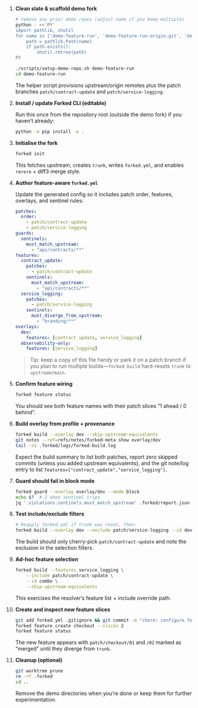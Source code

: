 1. **Clean slate & scaffold demo fork**

   ```bash
   # remove any prior demo repos (adjust name if you keep multiple)
   python - <<'PY'
   import pathlib, shutil
   for name in ['demo-feature-run', 'demo-feature-run-origin.git', 'demo-feature-run-upstream.git']:
       path = pathlib.Path(name)
       if path.exists():
           shutil.rmtree(path)
   PY

   ./scripts/setup-demo-repo.sh demo-feature-run
   cd demo-feature-run
   ```

   The helper script provisions upstream/origin remotes plus the patch branches
   `patch/contract-update` and `patch/service-logging`.

2. **Install / update Forked CLI (editable)**

   Run this once from the repository root (outside the demo fork) if you
   haven’t already:

   ```bash
   python -m pip install -e .
   ```

3. **Initialise the fork**

   ```bash
   forked init
   ```

   This fetches upstream, creates `trunk`, writes `forked.yml`, and enables
   `rerere` + diff3 merge style.

4. **Author feature-aware `forked.yml`**

   Update the generated config so it includes patch order, features, overlays,
   and sentinel rules:

   ```yaml
   patches:
     order:
       - patch/contract-update
       - patch/service-logging
   guards:
     sentinels:
       must_match_upstream:
         - "api/contracts/**"
   features:
     contract_update:
       patches:
         - patch/contract-update
       sentinels:
         must_match_upstream:
           - "api/contracts/**"
     service_logging:
       patches:
         - patch/service-logging
       sentinels:
         must_diverge_from_upstream:
           - "branding/**"
   overlays:
     dev:
       features: [contract_update, service_logging]
     observability-only:
       features: [service_logging]
   ```

   > Tip: keep a copy of this file handy or park it on a patch branch if you
   > plan to run multiple builds—`forked build` hard-resets `trunk` to
   > `upstream/main`.

5. **Confirm feature wiring**

   ```bash
   forked feature status
   ```

   You should see both feature names with their patch slices “1 ahead / 0
   behind”.

6. **Build overlay from profile + provenance**

    ```bash
    forked build --overlay dev --skip-upstream-equivalents
    git notes --ref=refs/notes/forked-meta show overlay/dev
    tail -n1 .forked/logs/forked-build.log
    ```

    Expect the build summary to list both patches, report zero skipped commits
    (unless you added upstream equivalents), and the git note/log entry to list
    `features=["contract_update","service_logging"]`.

7. **Guard should fail in block mode**

   ```bash
   forked guard --overlay overlay/dev --mode block
   echo $?  # 2 when sentinel trips
   jq '.violations.sentinels.must_match_upstream' .forked/report.json
   ```

8. **Test include/exclude filters**

   ```bash
   # Reapply forked.yml if trunk was reset, then:
   forked build --overlay dev --exclude patch/service-logging --id dev-minus
   ```

   The build should only cherry-pick `patch/contract-update` and note the
   exclusion in the selection filters.

9. **Ad-hoc feature selection**

   ```bash
   forked build --features service_logging \
       --include patch/contract-update \
       --id combo \
       --skip-upstream-equivalents
   ```

   This exercises the resolver’s feature list + include override path.

10. **Create and inspect new feature slices**

    ```bash
    git add forked.yml .gitignore && git commit -m "chore: configure forked"
    forked feature create checkout --slices 2
    forked feature status
    ```

    The new feature appears with `patch/checkout/01` and `/02` marked as
    “merged” until they diverge from `trunk`.

11. **Cleanup (optional)**

    ```bash
    git worktree prune
    rm -rf .forked
    cd ..
    ```

    Remove the demo directories when you’re done or keep them for further
    experimentation.
